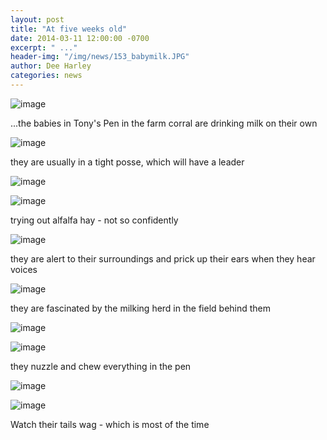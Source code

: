 ```yaml
---
layout: post
title: "At five weeks old"
date: 2014-03-11 12:00:00 -0700
excerpt: " ..."
header-img: "/img/news/153_babymilk.JPG"
author: Dee Harley
categories: news
---
```





![image](/img/news/153_babymilk.JPG)

...the babies in Tony's Pen in the farm corral are drinking milk on
their own

![image](/img/news/153_babymilk2.JPG)

they are usually in a tight posse, which will have a leader

![image](/img/news/153_babymilky.JPG)

![image](/img/news/153_babyalfalfa.JPG)

trying out alfalfa hay - not so confidently

![image](/img/news/153_babycurious.JPG)

they are alert to their surroundings and prick up their ears when they
hear voices

![image](/img/news/153_babybiggoat.JPG)

they are fascinated by the milking herd in the field behind them

![image](/img/news/153_babychew.JPG)

![image](/img/news/153_babychew2.JPG)

they nuzzle and chew everything in the pen

![image](/img/news/153_babythoughtful.JPG)

![image](/img/news/153_babytail.JPG)

Watch their tails wag - which is most of the time

